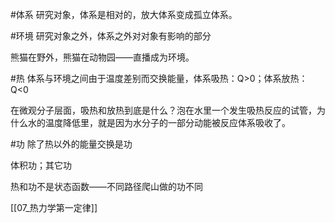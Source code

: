 
#体系
研究对象，体系是相对的，放大体系变成孤立体系。

#环境
研究对象之外，体系之外对对象有影响的部分

熊猫在野外，熊猫在动物园——直播成为环境。


#热
体系与环境之间由于温度差别而交换能量，体系吸热：Q>0；体系放热：Q<0

在微观分子层面，吸热和放热到底是什么？泡在水里一个发生吸热反应的试管，为什么水的温度降低里，就是因为水分子的一部分动能被反应体系吸收了。

#功
除了热以外的能量交换是功

体积功；其它功

热和功不是状态函数——不同路径爬山做的功不同

[[07_热力学第一定律]]



